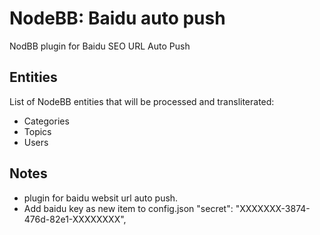 # NodeBB: Baidu auto push

NodBB plugin for Baidu SEO URL Auto Push


## Entities

List of NodeBB entities that will be processed and transliterated:

- Categories
- Topics
- Users

## Notes

- plugin for baidu websit url auto push.
- Add baidu key as new item to config.json
     "secret": "XXXXXXX-3874-476d-82e1-XXXXXXXX",
